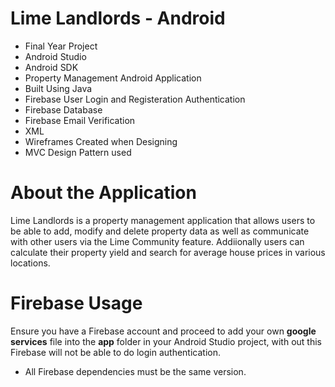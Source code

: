 # Lime Landlords - Android
- Final Year Project 
- Android Studio
- Android SDK
- Property Management Android Application
- Built Using Java
- Firebase User Login and Registeration Authentication
- Firebase Database
- Firebase Email Verification
- XML
- Wireframes Created when Designing
- MVC Design Pattern used

# About the Application
Lime Landlords is a property management application that allows users to be able to add, modify and delete property data as well as communicate with other users via the Lime Community feature.
Addiionally users can calculate their property yield and search for average house prices in various locations.

# Firebase Usage
Ensure you have a Firebase account and proceed to add your own **google services** file into the **app** folder in your Android Studio project, with out this Firebase will not be able to do login authentication.

- All Firebase dependencies must be the same version.
